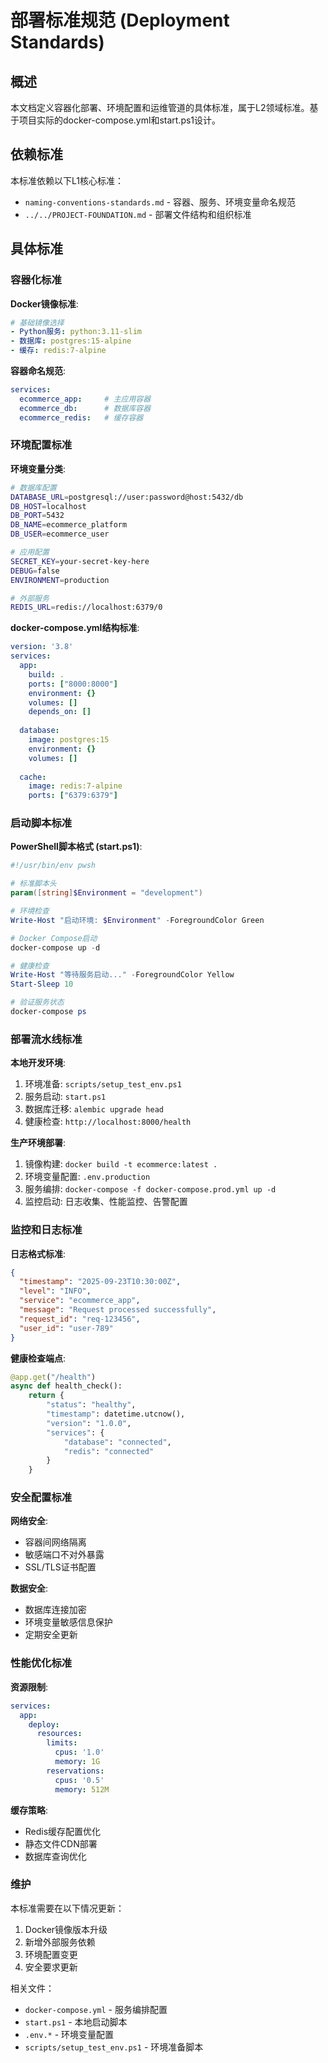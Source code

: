 <!--version info: v1.0.0, created: 2025-09-23, level: L2, dependencies: technology-stack-standards.md,../../PROJECT-FOUNDATION.md-->

# 部署标准规范 (Deployment Standards)

## 概述

本文档定义容器化部署、环境配置和运维管道的具体标准，属于L2领域标准。基于项目实际的docker-compose.yml和start.ps1设计。

## 依赖标准

本标准依赖以下L1核心标准：
- `naming-conventions-standards.md` - 容器、服务、环境变量命名规范
- `../../PROJECT-FOUNDATION.md` - 部署文件结构和组织标准

## 具体标准

### 容器化标准

**Docker镜像标准**:
```yaml
# 基础镜像选择
- Python服务: python:3.11-slim
- 数据库: postgres:15-alpine  
- 缓存: redis:7-alpine
```

**容器命名规范**:
```yaml
services:
  ecommerce_app:     # 主应用容器
  ecommerce_db:      # 数据库容器  
  ecommerce_redis:   # 缓存容器
```

### 环境配置标准

**环境变量分类**:
```bash
# 数据库配置
DATABASE_URL=postgresql://user:password@host:5432/db
DB_HOST=localhost
DB_PORT=5432
DB_NAME=ecommerce_platform
DB_USER=ecommerce_user

# 应用配置  
SECRET_KEY=your-secret-key-here
DEBUG=false
ENVIRONMENT=production

# 外部服务
REDIS_URL=redis://localhost:6379/0
```

**docker-compose.yml结构标准**:
```yaml
version: '3.8'
services:
  app:
    build: .
    ports: ["8000:8000"]
    environment: {}
    volumes: []
    depends_on: []
    
  database:
    image: postgres:15
    environment: {}
    volumes: []
    
  cache:  
    image: redis:7-alpine
    ports: ["6379:6379"]
```

### 启动脚本标准

**PowerShell脚本格式 (start.ps1)**:
```powershell
#!/usr/bin/env pwsh

# 标准脚本头
param([string]$Environment = "development")

# 环境检查
Write-Host "启动环境: $Environment" -ForegroundColor Green

# Docker Compose启动
docker-compose up -d

# 健康检查
Write-Host "等待服务启动..." -ForegroundColor Yellow
Start-Sleep 10

# 验证服务状态
docker-compose ps
```

### 部署流水线标准

**本地开发环境**:
1. 环境准备: `scripts/setup_test_env.ps1`
2. 服务启动: `start.ps1`  
3. 数据库迁移: `alembic upgrade head`
4. 健康检查: `http://localhost:8000/health`

**生产环境部署**:
1. 镜像构建: `docker build -t ecommerce:latest .`
2. 环境变量配置: `.env.production` 
3. 服务编排: `docker-compose -f docker-compose.prod.yml up -d`
4. 监控启动: 日志收集、性能监控、告警配置

### 监控和日志标准

**日志格式标准**:
```json
{
  "timestamp": "2025-09-23T10:30:00Z",
  "level": "INFO",
  "service": "ecommerce_app",
  "message": "Request processed successfully",
  "request_id": "req-123456",
  "user_id": "user-789"
}
```

**健康检查端点**:
```python
@app.get("/health")
async def health_check():
    return {
        "status": "healthy",
        "timestamp": datetime.utcnow(),
        "version": "1.0.0",
        "services": {
            "database": "connected",
            "redis": "connected"
        }
    }
```

### 安全配置标准

**网络安全**:
- 容器间网络隔离
- 敏感端口不对外暴露
- SSL/TLS证书配置

**数据安全**:
- 数据库连接加密
- 环境变量敏感信息保护
- 定期安全更新

### 性能优化标准

**资源限制**:
```yaml
services:
  app:
    deploy:
      resources:
        limits:
          cpus: '1.0'
          memory: 1G
        reservations:
          cpus: '0.5'
          memory: 512M
```

**缓存策略**:
- Redis缓存配置优化
- 静态文件CDN部署
- 数据库查询优化

### 维护

本标准需要在以下情况更新：
1. Docker镜像版本升级
2. 新增外部服务依赖
3. 环境配置变更
4. 安全要求更新

相关文件：
- `docker-compose.yml` - 服务编排配置
- `start.ps1` - 本地启动脚本  
- `.env.*` - 环境变量配置
- `scripts/setup_test_env.ps1` - 环境准备脚本
